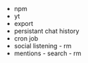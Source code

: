 - npm
- yt
- export
- persistant chat history
- cron job
- social listening - rm
- mentions - search - rm

